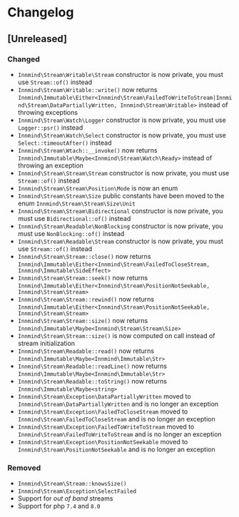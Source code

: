 # Changelog

## [Unreleased]

### Changed

- `Innmind\Stream\Writable\Stream` constructor is now private, you must use `Stream::of()` instead
- `Innmind\Stream\Writable::write()` now returns `Innmind\Immutable\Either<Innmind\Stream\FailedToWriteToStream|Innmind\Stream\DataPartiallyWritten, Innmind\Stream\Writable>` instead of throwing exceptions
- `Innmind\Stream\Watch\Logger` constructor is now private, you must use `Logger::psr()` instead
- `Innmind\Stream\Watch\Select` constructor is now private, you must use `Select::timeoutAfter()` instead
- `Innmind\Stream\Wtach::__invoke()` now returns `Innmind\Immutable\Maybe<Innmind\Stream\Watch\Ready>` instead of throwing an exception
- `Innmind\Stream\Stream\Stream` constructor is now private, you must use `Stream::of()` instead
- `Innmind\Stream\Stream\Position\Mode` is now an enum
- `Innmind\Stream\Stream\Size` public constants have been moved to the enum `Innmind\Stream\Stream\Size\Unit`
- `Innmind\Stream\Stream\Bidirectional` constructor is now private, you must use `Bidirectional::of()` instead
- `Innmind\Stream\Readable\NonBlocking` constructor is now private, you must use `NonBlocking::of()` instead
- `Innmind\Stream\Readable\Stream` constructor is now private, you must use `Stream::of()` instead
- `Innmind\Stream\Stream::close()` now returns `Innmind\Immutable\Either<Innmind\Stream\FailedToCloseStream, Innmind\Immutable\SideEffect>`
- `Innmind\Stream\Stream::seek()` now returns `Innmind\Immutable\Either<Innmind\Stream\PositionNotSeekable, Innmind\Stream\Stream>`
- `Innmind\Stream\Stream::rewind()` now returns `Innmind\Immutable\Either<Innmind\Stream\PositionNotSeekable, Innmind\Stream\Stream>`
- `Innmind\Stream\Stream::size()` now returns `Innmind\Immutable\Maybe<Innmind\Stream\Stream\Size>`
- `Innmind\Stream\Stream::size()` is now computed on call instead of stream initialization
- `Innmind\Stream\Readable::read()` now returns `Innmind\Immutable\Maybe<Innmind\Immutable\Str>`
- `Innmind\Stream\Readable::readLine()` now returns `Innmind\Immutable\Maybe<Innmind\Immutable\Str>`
- `Innmind\Stream\Readable::toString()` now returns `Innmind\Immutable\Maybe<string>`
- `Innmind\Stream\Exception\DataPartiallyWritten` moved to `Innmind\Stream\DataPartiallyWritten` and is no longer an exception
- `Innmind\Stream\Exception\FailedToCloseStream` moved to `Innmind\Stream\FailedToCloseStream` and is no longer an exception
- `Innmind\Stream\Exception\FailedToWriteToStream` moved to `Innmind\Stream\FailedToWriteToStream` and is no longer an exception
- `Innmind\Stream\Exception\PositionNotSeekable` moved to `Innmind\Stream\PositionNotSeekable` and is no longer an exception

### Removed

- `Innmind\Stream\Stream::knowsSize()`
- `Innmind\Stream\Exception\SelectFailed`
- Support for _out of band_ streams
- Support for php `7.4` and `8.0`
